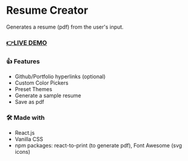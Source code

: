 # Resume Creator
Generates a resume (pdf) from the user's input.  
### [👉LIVE DEMO](https://box-hill.github.io/resume-creator/#)

### 👍 Features
 * Github/Portfolio hyperlinks (optional)  
 * Custom Color Pickers  
 * Preset Themes  
 * Generate a sample resume  
 * Save as pdf  

### 🛠️ Made with
 * React.js
 * Vanilla CSS
 * npm packages: react-to-print (to generate pdf), Font Awesome (svg icons)
